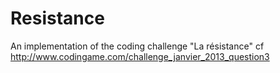 Resistance
==========

An implementation of the coding challenge "La résistance" cf http://www.codingame.com/challenge_janvier_2013_question3